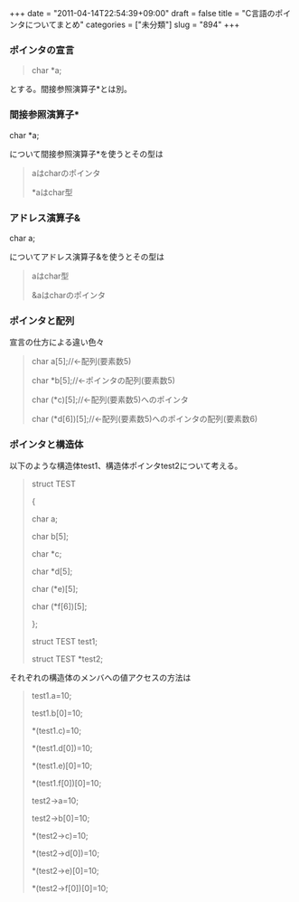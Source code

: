 +++
date = "2011-04-14T22:54:39+09:00"
draft = false
title = "C言語のポインタについてまとめ"
categories = ["未分類"]
slug = "894"
+++

<h3>ポインタの宣言</h3>

<blockquote><p>char *a;</p></blockquote>

とする。間接参照演算子*とは別。

<h3>間接参照演算子*</h3>

char *a;

について間接参照演算子*を使うとその型は

<blockquote><p>aはcharのポインタ

*aはchar型</p></blockquote>

<h3>アドレス演算子&</h3>

char a;

についてアドレス演算子&を使うとその型は

<blockquote><p>aはchar型

&aはcharのポインタ</p></blockquote>

<h3>ポインタと配列</h3>

宣言の仕方による違い色々

<blockquote><p>char a[5];//←配列(要素数5)

char *b[5];//←ポインタの配列(要素数5)

char (*c)[5];//←配列(要素数5)へのポインタ

char (*d[6])[5];//←配列(要素数5)へのポインタの配列(要素数6)</p></blockquote>

<h3>ポインタと構造体</h3>

以下のような構造体test1、構造体ポインタtest2について考える。

<blockquote><p>struct TEST

{

char    a;

char    b[5];

char    *c;

char    *d[5];

char    (*e)[5];

char    (*f[6])[5];

};

struct TEST test1;

struct TEST *test2;</p></blockquote>

それぞれの構造体のメンバへの値アクセスの方法は

<blockquote><p>test1.a=10;

test1.b[0]=10;

*(test1.c)=10;

*(test1.d[0])=10;

*(test1.e)[0]=10;

*(test1.f[0])[0]=10;

test2->a=10;

test2->b[0]=10;

*(test2->c)=10;

*(test2->d[0])=10;

*(test2->e)[0]=10;

*(test2->f[0])[0]=10;</p></blockquote>

